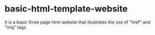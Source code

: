 # basic-html-template-website
It is a basic  three page html website that illustrates the use of "href" and "img" tags
